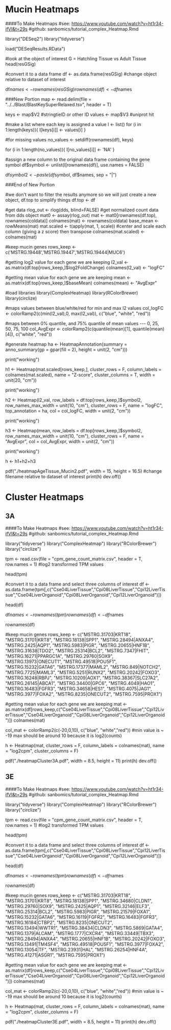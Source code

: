 # Mucin Heatmaps
####To Make Heatmaps
#see: https://www.youtube.com/watch?v=ht1r34-ifVI&t=29s
#github: sanbomics/tutorial_complex_Heatmap.Rmd

library("DESeq2")
library("tidyverse")

load("DESeqResults.RData")

#look at the object of interest G = Hatchling Tissue vs Adult Tissue
head(resGSig)

#convert it to a data frame
df <- as.data.frame(resGSig) #change object relative to dataset of interest

df$names <- rownames(resGSig)
rownames(df) <- df$names

###New Portion
map <- read.delim(file = "../../Blast/BlastKeySuperRelaxed.tsv", header = T)

keys <- map$V2 #stringtieID or other ID
values <- map$V3 #uniprot hit

#make a list where each key is assigned a value
l <- list()
for (i in 1:length(keys)){
 l[keys[i]] <- values[i]
}

#for missing values
no_values <- setdiff(rownames(df), keys)

for (i in 1:length(no_values)){
 l[no_values[i]] <- 'NA'
}

#assign a new column to the original data frame containing the gene symbol
df$symbol <- unlist(l[rownames(df)], use.names = FALSE)

df$symbol2 <- paste(df$symbol, df$names, sep = "|")

###End of New Portion

#we don't want to filter the results anymore so we will just create a new object, df.top to simplify things
df.top <- df

#get data
rlog_out <- rlog(dds, blind=FALSE) #get normalized count data from dds object
mat0 <- assay(rlog_out)
mat <- mat0[rownames(df.top), rownames(coldata)]
colnames(mat) <- rownames(coldata)
base_mean <- rowMeans(mat)
mat.scaled <- t(apply(mat, 1, scale)) #center and scale each column (giving a z score) then transpose
colnames(mat.scaled) <- colnames(mat)

#keep mucin genes
rows_keep <- c('MSTRG.19448','MSTRG.19447','MSTRG.19444|MUC6')

#getting log2 value for each gene we are keeping
l2_val <- as.matrix(df.top[rows_keep,]$log2FoldChange)
colnames(l2_val) <- "logFC"

#getting mean value for each gene we are keeping
mean <- as.matrix(df.top[rows_keep,]$baseMean)
colnames(mean) <- "AvgExpr"

#load libraries
library(ComplexHeatmap)
library(RColorBrewer)
library(circlize)

#maps values between blue/white/red for min and max l2 values
col_logFC <- colorRamp2(c(min(l2_val),0, max(l2_val)), c("blue", "white", "red"))

#maps between 0% quantile, and 75% quantile of mean values --- 0, 25, 50, 75, 100
col_AvgExpr <- colorRamp2(c(quantile(mean)[1], quantile(mean)[4]), c("white", "red"))

#generate heatmap
ha <- HeatmapAnnotation(summary = anno_summary(gp = gpar(fill = 2), height = unit(2, "cm")))

print("working")

h1 <- Heatmap(mat.scaled[rows_keep,], cluster_rows = F, column_labels = colnames(mat.scaled), name = "Z-score", cluster_columns = T, width = unit(20, "cm"))

print("working")

h2 <- Heatmap(l2_val, row_labels = df.top[rows_keep,]$symbol2, row_names_max_width = unit(10, "cm"), cluster_rows = F, name = "logFC", top_annotation = ha, col = col_logFC, width = unit(2, "cm"))

print("working")

h3 <- Heatmap(mean, row_labels = df.top[rows_keep,]$symbol2, row_names_max_width = unit(10, "cm"), cluster_rows = F, name = "AvgExpr", col = col_AvgExpr, width = unit(2, "cm"))

print("working")

h <- h1+h2+h3

pdf("./heatmapAgeTissue_Mucin2.pdf", width = 15, height = 16.5) #change filename relative to dataset of interest
print(h)
dev.off()

# Cluster Heatmaps
## 3A
####To Make Heatmaps
#see: https://www.youtube.com/watch?v=ht1r34-ifVI&t=29s
#github: sanbomics/tutorial_complex_Heatmap.Rmd

library("tidyverse")
library("ComplexHeatmap")
library("RColorBrewer")
library("circlize")

tpm <- read.csv(file = "cpm_gene_count_matrix.csv", header = T, row.names = 1) #log2 transformed TPM values

head(tpm)

#convert it to a data frame and select three columns of interest
df <- as.data.frame(tpm[,c("Cse04LiverTissue","Cpi08LiverTissue","Cpi12LiverTissue","Cse04LiverOrganoid","Cpi08LiverOrganoid","Cpi12LiverOrganoid")])

head(df)

df$names <- rownames(tpm)
rownames(df) <- df$names

rownames(df)

#keep mucin genes
rows_keep <- c("MSTRG.31703|KRT18",
"MSTRG.31701|KRT8",
"MSTRG.18138|SPP1",
"MSTRG.28494|ANXA4",
"MSTRG.2425|AQP1",
"MSTRG.5983|PIGR",
"MSTRG.20655|HNF1B",
"MSTRG.31638|TDO2",
"MSTRG.25314|BCL2",
"MSTRG.7347|FHIT",
"MSTRG.16271|PPARGC1A",
"MSTRG.29760|SOX9",
"MSTRG.13973|ONECUT1",
"MSTRG.49518|POU5F1",
"MSTRG.15232|GATA6",
"MSTRG.17377|MAML2",
"MSTRG.849|NOTCH2",
"MSTRG.7725|MAML3",
"MSTRG.5251|RUNX2",
"MSTRG.20242|FOXO3",
"MSTRG.16248|RBPJ",
"MSTRG.10209|AOX1",
"MSTRG.38367|SLC27A2",
"MSTRG.26145|ABCA1",
"MSTRG.34400|GPC6",
"MSTRG.4049|HAO1",
"MSTRG.16483|FGFR3",
"MSTRG.34658|HES1",
"MSTRG.4075|JAG1",
"MSTRG.3977|FOXA2",
"MSTRG.8235|ONECUT2",
"MSTRG.7595|PROX1")

#getting mean value for each gene we are keeping
mat <- as.matrix(df[rows_keep,c("Cse04LiverTissue","Cpi08LiverTissue","Cpi12LiverTissue","Cse04LiverOrganoid","Cpi08LiverOrganoid","Cpi12LiverOrganoid")])
colnames(mat)

col_mat <- colorRamp2(c(-20,0,10), c("blue", "white","red")) #min value is ~ -19 max should be around 10 because it is log2(counts)

h <- Heatmap(mat, cluster_rows = F, column_labels = colnames(mat), name = "log2cpm", cluster_columns = F)

pdf("./heatmapCluster3A.pdf", width = 8.5, height = 11)
print(h)
dev.off()

## 3E
####To Make Heatmaps
#see: https://www.youtube.com/watch?v=ht1r34-ifVI&t=29s
#github: sanbomics/tutorial_complex_Heatmap.Rmd

library("tidyverse")
library("ComplexHeatmap")
library("RColorBrewer")
library("circlize")

tpm <- read.csv(file = "cpm_gene_count_matrix.csv", header = T, row.names = 1) #log2 transformed TPM values

head(tpm)

#convert it to a data frame and select three columns of interest
df <- as.data.frame(tpm[,c("Cse04LiverTissue","Cpi08LiverTissue","Cpi12LiverTissue","Cse04LiverOrganoid","Cpi08LiverOrganoid","Cpi12LiverOrganoid")])

head(df)

df$names <- rownames(tpm)
rownames(df) <- df$names

rownames(df)

#keep mucin genes
rows_keep <- c("MSTRG.31703|KRT18",
"MSTRG.31701|KRT8",
"MSTRG.18138|SPP1",
"MSTRG.34680|CLDN1",
"MSTRG.29760|SOX9",
"MSTRG.2425|AQP1",
"MSTRG.32146|ELF3",
"MSTRG.25314|BCL2",
"MSTRG.5983|PIGR",
"MSTRG.21579|FOXA1",
"MSTRG.15232|GATA6",
"MSTRG.16119|FGFR2",
"MSTRG.16483|FGFR3",
"MSTRG.16184|CTBP2",
"MSTRG.8235|ONECUT2",
"MSTRG.13494|WWTR1",
"MSTRG.38434|CLDN3",
"MSTRG.5869|GATA4",
"MSTRG.1379|ALCAM",
"MSTRG.1777|CXCR4",
"MSTRG.33449|TBX3",
"MSTRG.28494|ANXA4",
"MSTRG.20655|HNF1B",
"MSTRG.20242|FOXO3",
"MSTRG.13491|TM4SF4",
"MSTRG.49518|POU5F1",
"MSTRG.3977|FOXA2",
"MSTRG.13054|TF",
"MSTRG.23931|HAL",
"MSTRG.26254|HNF4A",
"MSTRG.41271|ASGR1",
"MSTRG.7595|PROX1")

#getting mean value for each gene we are keeping
mat <- as.matrix(df[rows_keep,c("Cse04LiverTissue","Cpi08LiverTissue","Cpi12LiverTissue","Cse04LiverOrganoid","Cpi08LiverOrganoid","Cpi12LiverOrganoid")])
colnames(mat)

col_mat <- colorRamp2(c(-20,0,10), c("blue", "white","red")) #min value is ~ -19 max should be around 10 because it is log2(counts)

h <- Heatmap(mat, cluster_rows = F, column_labels = colnames(mat), name = "log2cpm", cluster_columns = F)

pdf("./heatmapCluster3E.pdf", width = 8.5, height = 11)
print(h)
dev.off()
